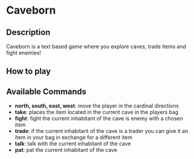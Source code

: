 # Caveborn

## Description
Caveborn is a text based game where you explore caves, trade items and fight enemies!

## How to play

## Available Commands
* __north, south, east, west__: move the player in the cardinal directions
* __take__: places the item located in the current cave in the players bag
* __fight__: fight the current inhabitant of the cave is enemy with a chosen item
* __trade__: if the current inhabitant of the cave is a trader you can give it an item in your bag in exchange for a different item
* __talk__: talk with the current inhabitant of the cave
* __pat__: pat the current inhabitant of the cave
